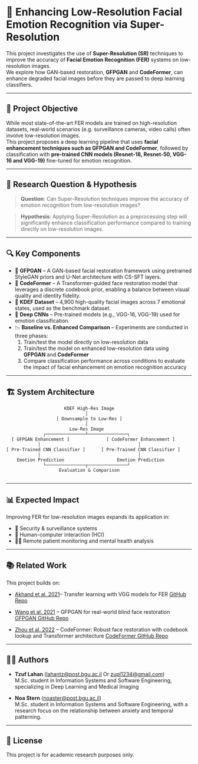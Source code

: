 # 🧠 Enhancing Low-Resolution Facial Emotion Recognition via Super-Resolution

This project investigates the use of **Super-Resolution (SR)** techniques to improve the accuracy of **Facial Emotion Recognition (FER)** systems on low-resolution images.\
We explore how GAN-based restoration, **GFPGAN** and **CodeFormer**, can enhance degraded facial images before they are passed to deep learning classifiers.

---

## 🌟 Project Objective

While most state-of-the-art FER models are trained on high-resolution datasets, real-world scenarios (e.g. surveillance cameras, video calls) often involve low-resolution images.\
This project proposes a deep learning pipeline that uses **facial enhancement techniques such as GFPGAN and CodeFormer**, followed by classification with **pre-trained CNN models (Resnet-18, Resnet-50, VGG-16 and VGG-19)** fine-tuned for emotion recognition.

---

## 🧪 Research Question & Hypothesis

> **Question**: Can Super-Resolution techniques improve the accuracy of emotion recognition from low-resolution images?

> **Hypothesis**: Applying Super-Resolution as a preprocessing step will significantly enhance classification performance compared to training directly on low-resolution images.

---

## 🔍 Key Components

- 🧬 **GFPGAN** – A GAN-based facial restoration framework using pretrained StyleGAN priors and U-Net architecture with CS-SFT layers.
- 🧠 **CodeFormer** – A Transformer-guided face restoration model that leverages a discrete codebook prior, enabling a balance between visual quality and identity fidelity.
- 📆 **KDEF Dataset** – 4,900 high-quality facial images across 7 emotional states, used as the benchmark dataset.
- 🤠 **Deep CNNs** – Pre-trained models (e.g., VGG-16, VGG-19) used for emotion classification.
- 📉 **Baseline vs. Enhanced Comparison** – Experiments are conducted in three phases:
  1. Train/test the model directly on low-resolution data  
  2. Train/test the model on enhanced low-resolution data using **GFPGAN** and **CodeFormer**  
  3. Compare classification performance across conditions to evaluate the impact of facial enhancement on emotion recognition accuracy

---

## 🏗️ System Architecture

```
                      KDEF High-Res Image
                              │
                   [ Downsample to Low-Res ]
                              │
                        Low-Res Image
              ┌───────────────┴───────────────┐ 
  [ GFPGAN Enhancement ]              [ CodeFormer Enhancement ]
            │                                     │
[ Pre-Trained CNN Classifier ]      [ Pre-Trained CNN Classifier ]
            │                                     │
    Emotion Prediction                    Emotion Prediction
              └───────────────┬───────────────┘
                    Evaluation & Comparison


```

---

## 📊 Expected Impact

Improving FER for low-resolution images expands its application in:

- 👮 Security & surveillance systems
- 💬 Human-computer interaction (HCI)
- 🧑‍⚕️ Remote patient monitoring and mental health analysis

---

## 📚 Related Work

This project builds on:

- [Akhand et al. 2021](https://www.mdpi.com/2079-9292/10/9/1036)– Transfer learning with VGG models for FER
  [GitHub Repo](https://github.com/ShuvenduRoy/FER_TL_PipelineTraining)
  
- [Wang et al. 2021](https://arxiv.org/abs/2101.04061)  – GFPGAN for real-world blind face restoration
  [GFPGAN GitHub Repo](https://github.com/TencentARC/GFPGAN)

- [Zhou et al. 2022](https://arxiv.org/abs/2206.11253) – CodeFormer: Robust face restoration with codebook lookup and Transformer architecture  [CodeFormer GitHub Repo](https://github.com/sczhou/CodeFormer)

---

## 🧑‍💼 Authors

- **Tzuf Lahan** ([lahantz@post.bgu.ac.il](mailto\:lahantz@post.bgu.ac.il) Or [zupl1234@gmail.com](mailto\:zupl1234@gmail.com))\
  M.Sc. student in Information Systems and Software Engineering, specializing in Deep Learning and Medical Imaging

- **Noa Stern** ([noaster@post.bgu.ac.il](mailto\:noaster@post.bgu.ac.il))\
  M.Sc. student in Information Systems and Software Engineering, with a research focus on the relationship between anxiety and temporal patterning.

---

## 📌 License

This project is for academic research purposes only.

